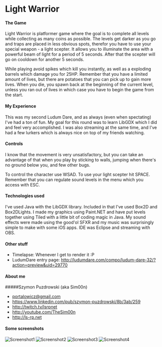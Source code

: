 # Light Warrior

#### The Game

Light Warrior is platformer game where the goal is to complete all levels while collecting as many coins as possible. The levels get darker as you go and traps are placed in less obvious spots, therefor you have to use your special weapon - a light scepter. It allows you to illuminate the area with a powerful beam of light for a period of 5 seconds. After that the scepter will go on cooldown for another 5 seconds. 

While playing avoid spikes which kill you instantly, as well as a exploding barrels which damage you for 25HP. Remember that you have a limited amount of lives, but there are potatoes that you can pick up to gain more lives. When you die, you spawn back at the beginning of the current level, unless you ran out of lives in which case you have to begin the game from the start.


#### My Experience

This was my second Ludum Dare, and as always (even when spectating) I've had a ton of fun. My goal for this round was to learn LibGDX which I did and feel very accomplished. I was also streaming at the same time, and I've had a few lurkers which is always nice on top of my friends watching. 


#### Controls

I know that the movement is very unsatisfactory, but you can take an advantage of that when you play by sticking to walls, jumping when there's no ground below you, and few other bugs. 

To control the character use WSAD. 
To use your light scepter hit SPACE. 
Remember that you can regulate sound levels in the menu which you access with ESC. 


#### Technologies used

I've used Java with the LibGDX library. Included in that I've used Box2D and Box2DLights. I made my graphics using Paint.NET and have put levels together using Tiled with a little bit of coding magic in Java. My sound effects were made using the good'ol SFXR and my music was surprisingly simple to make with some iOS apps. IDE was Eclipse and streaming with OBS. 


#### Other stuff

* Timelapse: Whenever I get to render it :P
* LudumDare entry page: http://ludumdare.com/compo/ludum-dare-32/?action=preview&uid=29770

#### About me

#####Szymon Puzdrowski (aka Sim00n)
* portalowicz@gmail.com
* https://www.linkedin.com/pub/szymon-puzdrowski/8b/3ab/259
* http://twitch.tv/lsrpnet
* http://youtube.com/TheSim00n
* http://ls-rp.net


#### Some screenshots

![Screenshot1](http://pliki.ls-rp.net/GW/pics/ss1.png)
![Screenshot2](http://pliki.ls-rp.net/GW/pics/ss2.png)
![Screenshot3](http://pliki.ls-rp.net/GW/pics/ss3.png)
![Screenshot4](http://pliki.ls-rp.net/GW/pics/ss4.png)
